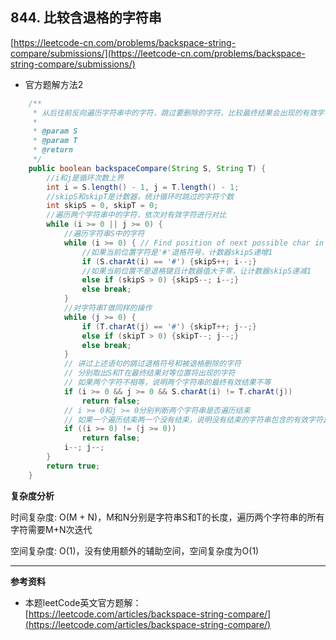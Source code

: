 **844. 比较含退格的字符串**  
---
[https://leetcode-cn.com/problems/backspace-string-compare/submissions/](https://leetcode-cn.com/problems/backspace-string-compare/submissions/)  

* 官方题解方法2  

```java  
    /**
     * 从后往前反向遍历字符串中的字符，跳过要删除的字符，比较最终结果会出现的有效字符
     *
     * @param S
     * @param T
     * @return
     */
    public boolean backspaceCompare(String S, String T) {
        //i和j是循环次数上界
        int i = S.length() - 1, j = T.length() - 1;
        //skipS和skipT是计数器，统计循环时跳过的字符个数
        int skipS = 0, skipT = 0;
        //遍历两个字符串中的字符，依次对有效字符进行对比
        while (i >= 0 || j >= 0) {
            //遍历字符串S中的字符
            while (i >= 0) { // Find position of next possible char in build(S)
                //如果当前位置字符是'#'退格符号，计数器skipS递增1
                if (S.charAt(i) == '#') {skipS++; i--;}
                //如果当前位置不是退格键且计数器值大于零，让计数器skipS递减1
                else if (skipS > 0) {skipS--; i--;}
                else break;
            }
            //对字符串T做同样的操作
            while (j >= 0) {
                if (T.charAt(j) == '#') {skipT++; j--;}
                else if (skipT > 0) {skipT--; j--;}
                else break;
            }
            // 讲过上述语句的跳过退格符号和被退格删除的字符
            // 分别取出S和T在最终结果对等位置将出现的字符
            // 如果两个字符不相等，说明两个字符串的最终有效结果不等
            if (i >= 0 && j >= 0 && S.charAt(i) != T.charAt(j))
                return false;
            // i >= 0和j >= 0分别判断两个字符串是否遍历结束
            // 如果一个遍历结束两一个没有结束，说明没有结束的字符串包含的有效字符比另一个多
            if ((i >= 0) != (j >= 0))
                return false;
            i--; j--;
        }
        return true;
    }

```  

**复杂度分析**  

时间复杂度: O(M + N)，M和N分别是字符串S和T的长度，遍历两个字符串的所有字符需要M+N次迭代  

空间复杂度: O(1)，没有使用额外的辅助空间，空间复杂度为O(1)  

---


**参考资料**  

* 本题leetCode英文官方题解：  
[https://leetcode.com/articles/backspace-string-compare/](https://leetcode.com/articles/backspace-string-compare/)  

